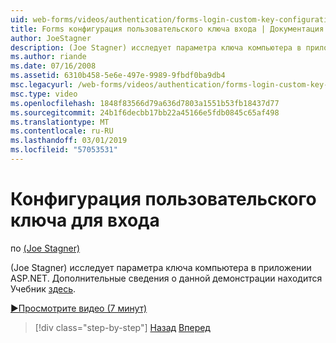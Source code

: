 ```yaml
---
uid: web-forms/videos/authentication/forms-login-custom-key-configuration
title: Forms конфигурация пользовательского ключа входа | Документация Майкрософт
author: JoeStagner
description: (Joe Stagner) исследует параметра ключа компьютера в приложении ASP.NET. Дополнительные сведения о данной демонстрации руководство находится здесь.
ms.author: riande
ms.date: 07/16/2008
ms.assetid: 6310b458-5e6e-497e-9989-9fbdf0ba9db4
msc.legacyurl: /web-forms/videos/authentication/forms-login-custom-key-configuration
msc.type: video
ms.openlocfilehash: 1848f83566d79a636d7803a1551b53fb18437d77
ms.sourcegitcommit: 24b1f6decbb17bb22a45166e5fdb0845c65af498
ms.translationtype: MT
ms.contentlocale: ru-RU
ms.lasthandoff: 03/01/2019
ms.locfileid: "57053531"
---
```

<a name="forms-login-custom-key-configuration"></a>Конфигурация пользовательского ключа для входа
====================
по [(Joe Stagner)](https://github.com/JoeStagner)

(Joe Stagner) исследует параметра ключа компьютера в приложении ASP.NET. Дополнительные сведения о данной демонстрации находится Учебник [здесь](../../overview/older-versions-security/introduction/forms-authentication-configuration-and-advanced-topics-vb.md).

[&#9654;Просмотрите видео (7 минут)](https://channel9.msdn.com/Blogs/ASP-NET-Site-Videos/forms-login-custom-key-configuration)

> [!div class="step-by-step"]
> [Назад](asp-forms-login-relocation.md)
> [Вперед](add-custom-data-to-the-authentication-method.md)
